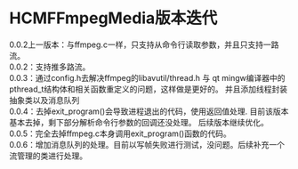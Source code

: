 # HCMFFmpegMedia版本迭代
0.0.2上一版本：与ffmpeg.c一样，只支持从命令行读取参数，并且只支持一路流。<br> 
0.0.2：支持推多路流。<br> 
0.0.3：通过config.h去解决ffmpeg的libavutil/thread.h 与 qt mingw编译器中的pthread_t结构体和相关函数重定义的问题，这样做是更好的。    并且添加线程封装抽象类以及消息队列<br> 
0.0.4：去掉exit_program()会导致进程退出的代码，使用返回值处理.  目前该版本基本去掉，剩下部分解析命令行参数的回调还没处理。  后续版本继续优化。<br> 
0.0.5：完全去掉ffmpeg.c本身调用exit_program()函数的代码。<br> 
0.0.6：增加消息队列的处理。目前以写帧失败进行测试，没问题。后续补充一个流管理的类进行处理。<br> 